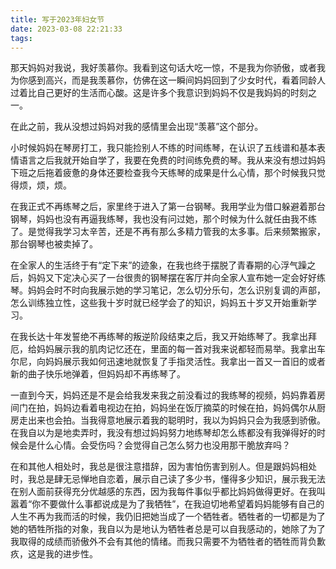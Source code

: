 ```yaml
---
title: 写于2023年妇女节
date: 2023-03-08 22:21:33
tags:
---
```

那天妈妈对我说，我好羡慕你。我看到这句话大吃一惊，不是我为你骄傲，或者我为你感到高兴，而是我羡慕你，仿佛在这一瞬间妈妈回到了少女时代，看着同龄人过着比自己更好的生活而心酸。这是许多个我意识到妈妈不仅是我妈妈的时刻之一。

在此之前，我从没想过妈妈对我的感情里会出现“羡慕”这个部分。

小时候妈妈在琴房打工，我只能捡别人不练的时间练琴，在认识了五线谱和基本表情语言之后我就开始自学了，我要在免费的时间练免费的琴。我从来没有想过妈妈下班之后拖着疲惫的身体还要检查我今天练琴的成果是什么心情，那个时候我只觉得烦，烦，烦。

在我正式不再练琴之后，家里终于进入了第一台钢琴。我用学业为借口躲避着那台钢琴，妈妈也没有再逼我练琴，我也没有问过她，那个时候为什么就任由我不练了。是觉得我学习太辛苦，还是不再有那么多精力管我的太多事。后来频繁搬家，那台钢琴也被卖掉了。

在全家人的生活终于有“定下来”的迹象，在我也终于摆脱了青春期的心浮气躁之后，妈妈又下定决心买了一台很贵的钢琴摆在客厅并向全家人宣布她一定会好好练琴。妈妈会时不时向我展示她的学习笔记，怎么切分乐句，怎么识别复调的声部，怎么训练独立性，这些我十岁时就已经学会了的知识，妈妈五十岁又开始重新学习。

在我长达十年发誓绝不再练琴的叛逆阶段结束之后，我又开始练琴了。我拿出拜厄，给妈妈展示我的肌肉记忆还在，里面的每一首对我来说都轻而易举。我拿出车尔尼，向妈妈展示我如何迅速地就恢复了手指灵活性。我拿出一首又一首旧的或者新的曲子快乐地弹着，但妈妈却不再练琴了。

一直到今天，妈妈还是不是会给我发来我之前没看过的我练琴的视频，妈妈靠着房间门在拍，妈妈边看着电视边在拍，妈妈坐在饭厅摘菜的时候在拍，妈妈偶尔从厨房走出来也会拍。当我得意地展示着我的聪明时，我以为妈妈只会为我感到骄傲。在我自以为是地卖弄时，我没有想过妈妈努力地练琴却怎么练都没有我弹得好的时候会是什么心情。会受伤吗？会觉得自己怎么努力也没用那干脆放弃吗？

在和其他人相处时，我总是很注意措辞，因为害怕伤害到别人。但是跟妈妈相处时，我总是肆无忌惮地自恋着，展示自己读了多少书，懂得多少知识，展示我无法在别人面前获得充分优越感的东西，因为我每件事似乎都比妈妈做得更好。在我叫嚣着“你不要做什么事都说成是为了我牺牲”，在我迫切地希望着妈妈能够有自己的人生不再为我而活的时候，我仍旧把她当成了一个牺牲者。牺牲者的一切都是为了她的牺牲所指的对象，我自以为是地认为牺牲者总是可以自我感动的，她除了为了我取得的成绩而骄傲外不会有其他的情绪。而我只需要不为牺牲者的牺牲而背负歉疚，这是我的进步性。